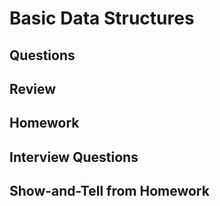 Basic Data Structures
============================


Questions
--------------

Review
--------------

Homework
-------------

Interview Questions
----------------------


Show-and-Tell from Homework
---------------------------------
